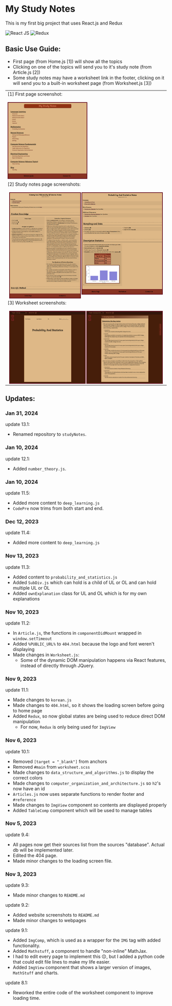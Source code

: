 # My Study Notes

This is my first big project that uses React.js and Redux

![React JS](https://img.shields.io/badge/React-20232A?style=for-the-badge&logo=react&logoColor=61DAFB") ![Redux](https://img.shields.io/badge/Redux-252525?style=for-the-badge&logo=redux&logoColor=7f51cb)

## Basic Use Guide:
- First page (from Home.js [1]) will show all the topics
- Clicking on one of the topics will send you to it's study note (from Article.js [2])
- Some study notes may have a worksheet link in the footer, clicking on it will send you to a built-in worksheet page (from Worksheet.js [3])

<table><tbody>
    <tr>
        <td>[1] First page screenshot:<br/><br/><img
            src="website_screenshots/home.png"
            style="width: 50%;border: solid #612 2px"
        /></td>
    </tr>
    <tr>
        <td>
            [2] Study notes page screenshots:<br/><br/>
            <img
                src="website_screenshots/history_of_science.png"
                style="border: solid #612 2px; float: left; width:45%;margin-left:1%"
            />
            <img
                src="website_screenshots/probability_and_statistics.png"
                style="border: solid #612 2px; float: right; width:51%;margin-right:1%"
            />
        </td>
    </tr>
    <tr><td>
        [3] Worksheet screenshots:<br/><br/>
        <img
            src="website_screenshots/worksheet1.png"
            style="float: left; width:48%; margin-left: 1%;border: solid #612 2px"
        />
        <img
            src="website_screenshots/worksheet2.png"
            style="float: right; width:48%; margin-right: 1%;border: solid #612 2px"
        />
    </td></tr>
</tbody></table>

## Updates:

### Jan 31, 2024

update 13.1:
- Renamed repository to `studyNotes`.

### Jan 10, 2024
update 12.1:
- Added `number_theory.js`.

### Jan 10, 2024
update 11.5:
- Added more content to `deep_learning.js`
- `CodePre` now trims from both start and end.

### Dec 12, 2023
update 11.4:
- Added more content to `deep_learning.js`

### Nov 13, 2023
update 11.3:
- Added content to `probability_and_statistics.js`
- Added `SubDiv.js` which can hold is a child of UL or OL and can hold multiple UL or OL
- Added `ownExplanation` class for UL and OL which is for my own explanations

### Nov 10, 2023
update 11.2:
- In `Article.js`, the functions in `componentDidMount` wrapped in `window.setTimeout`
- Added `%PUBLIC_URL%` to `404.html` because the logo and font weren't displaying
- Made changes in `Worksheet.js`:
    - Some of the dynamic DOM manipulation happens via React features, instead of directly through JQuery.

### Nov 9, 2023
update 11.1:
- Made changes to `korean.js`
- Made changes to `404.html`, so it shows the loading screen before going to home page
- Added `Redux`, so now global states are being used to reduce direct DOM manipulation
    - For now, `Redux` is only being used for `ImgView`

### Nov 6, 2023
update 10.1:
- Removed `[target = "_blank"]` from anchors
- Removed `#main` from `worksheet.scss`
- Made changes to `data_structure_and_algorithms.js` to display the correct colors
- Made changes to `computer_organization_and_architecture.js` so `h2`'s now have an id
- `Articles.js` now uses separate functions to render footer and `#reference`
- Made changes to `ImgView` component so contents are displayed properly
- Added `TableComp` component which will be used to manage tables

### Nov 5, 2023
update 9.4:
- All pages now get their sources list from the sources "database". Actual db will be implemented later.
- Edited the 404 page.
- Made minor changes to the loading screen file.

### Nov 3, 2023
update 9.3:
- Made minor changes to `README.md`

update 9.2:
- Added website screenshots to `README.md`
- Made minor changes to webpages

update 9.1:
- Added `ImgComp`, which is used as a wrapper for the `IMG` tag with added functionality.
- Added `Mathstuff`, a component to handle "non-inline" MathJax.
- I had to edit every page to implement this 😔, but I added a python code that could edit file lines to make my life easier.
- Added `ImgView` component that shows a larger version of images, `MathStuff` and charts.

update 8.1:
- Reworked the entire code of the worksheet component to improve loading time.

